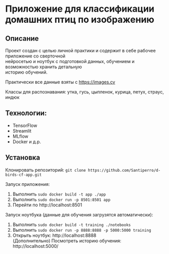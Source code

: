 # Приложение для классификации домашних птиц по изображению

## Описание
Проект создан с целью личной практики и содержит в себе рабочее приложение со сверточной<br> 
нейросетью и ноутбук с подготовкой данных, обучением и возможностью хранить детальную<br> 
историю обучений.

Практически все данные взяты с https://images.cv 

Классы для распознавания: утка, гусь, цыпленок, курица, петух, страус, индюк

## Технологии:
- TensorFlow
- Streamlit
- MLflow
- Docker
и д.р.

## Установка
Клонировать репозиторий: `git clone https://github.com/Santiperro/d-birds-cf-app.git`

Запуск приложения:
1. Выполнить `sudo docker build -t app ./app`
2. Выполнить `sudo docker run -p 8501:8501 app`
3. Перейти по http://localhost:8501

Запуск ноутбука (данные для обучения загрузятся автоматически):
1. Выполнить `sudo docker build -t training ./notebooks`
2. Выполнить `sudo docker run -p 8888:8888 -p 5000:5000 training`
3. Открыть ноутбук: http://localhost:8888<br>
(Дополнительно) Посмотреть историю обучения: http://localhost:5000/